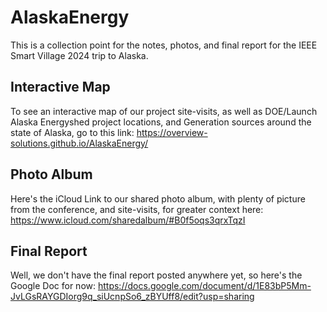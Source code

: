 # AlaskaEnergy
This is a collection point for the notes, photos, and final report for the IEEE Smart Village 2024 trip to Alaska. 

## Interactive Map
To see an interactive map of our project site-visits, as well as DOE/Launch Alaska Energyshed project locations, and Generation sources around the state of Alaska, go to this link: https://overview-solutions.github.io/AlaskaEnergy/

## Photo Album
Here's the iCloud Link to our shared photo album, with plenty of picture from the conference, and site-visits, for greater context here: https://www.icloud.com/sharedalbum/#B0f5oqs3qrxTqzI

## Final Report
Well, we don't have the final report posted anywhere yet, so here's the Google Doc for now: https://docs.google.com/document/d/1E83bP5Mm-JvLGsRAYGDIorg9q_siUcnpSo6_zBYUff8/edit?usp=sharing

